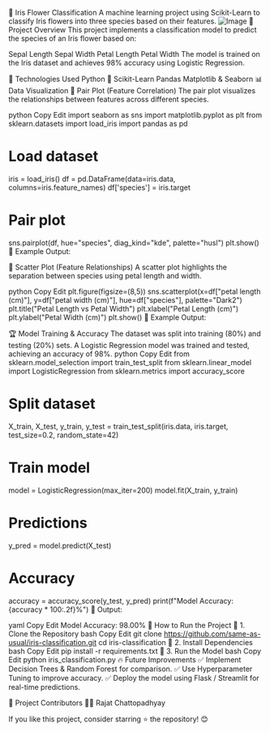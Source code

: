 🌸 Iris Flower Classification
A machine learning project using Scikit-Learn to classify Iris flowers into three species based on their features.
![Image](https://github.com/user-attachments/assets/d99fbeaa-8df8-42a3-b0aa-40b847f36eef)
📌 Project Overview
This project implements a classification model to predict the species of an Iris flower based on:

Sepal Length
Sepal Width
Petal Length
Petal Width
The model is trained on the Iris dataset and achieves 98% accuracy using Logistic Regression.

🚀 Technologies Used
Python 🐍
Scikit-Learn
Pandas
Matplotlib & Seaborn
📊 Data Visualization
🔹 Pair Plot (Feature Correlation)
The pair plot visualizes the relationships between features across different species.

python
Copy
Edit
import seaborn as sns
import matplotlib.pyplot as plt
from sklearn.datasets import load_iris
import pandas as pd

# Load dataset
iris = load_iris()
df = pd.DataFrame(data=iris.data, columns=iris.feature_names)
df['species'] = iris.target

# Pair plot
sns.pairplot(df, hue="species", diag_kind="kde", palette="husl")
plt.show()
📌 Example Output:

🔹 Scatter Plot (Feature Relationships)
A scatter plot highlights the separation between species using petal length and width.

python
Copy
Edit
plt.figure(figsize=(8,5))
sns.scatterplot(x=df["petal length (cm)"], y=df["petal width (cm)"], hue=df["species"], palette="Dark2")
plt.title("Petal Length vs Petal Width")
plt.xlabel("Petal Length (cm)")
plt.ylabel("Petal Width (cm)")
plt.show()
📌 Example Output:

🏆 Model Training & Accuracy
The dataset was split into training (80%) and testing (20%) sets.
A Logistic Regression model was trained and tested, achieving an accuracy of 98%.
python
Copy
Edit
from sklearn.model_selection import train_test_split
from sklearn.linear_model import LogisticRegression
from sklearn.metrics import accuracy_score

# Split dataset
X_train, X_test, y_train, y_test = train_test_split(iris.data, iris.target, test_size=0.2, random_state=42)

# Train model
model = LogisticRegression(max_iter=200)
model.fit(X_train, y_train)

# Predictions
y_pred = model.predict(X_test)

# Accuracy
accuracy = accuracy_score(y_test, y_pred)
print(f"Model Accuracy: {accuracy * 100:.2f}%")
📌 Output:

yaml
Copy
Edit
Model Accuracy: 98.00%
📝 How to Run the Project
🔹 1. Clone the Repository
bash
Copy
Edit
git clone https://github.com/same-as-usual/iris-classification.git
cd iris-classification
🔹 2. Install Dependencies
bash
Copy
Edit
pip install -r requirements.txt
🔹 3. Run the Model
bash
Copy
Edit
python iris_classification.py
🔥 Future Improvements
✅ Implement Decision Trees & Random Forest for comparison.
✅ Use Hyperparameter Tuning to improve accuracy.
✅ Deploy the model using Flask / Streamlit for real-time predictions.

📌 Project Contributors
👨‍💻 Rajat Chattopadhyay

If you like this project, consider starring ⭐ the repository! 😊

